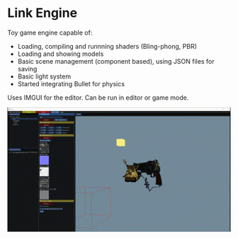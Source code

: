 # Link Engine

Toy game engine capable of:
  - Loading, compiling and runnning shaders (Bling-phong, PBR)
  - Loading and showing models
  - Basic scene management (component based), using JSON files for saving
  - Basic light system
  - Started integrating Bullet for physics

Uses IMGUI for the editor. Can be run in editor or game mode.

![](data/link_engine.gif "Link Engine - Editor")
